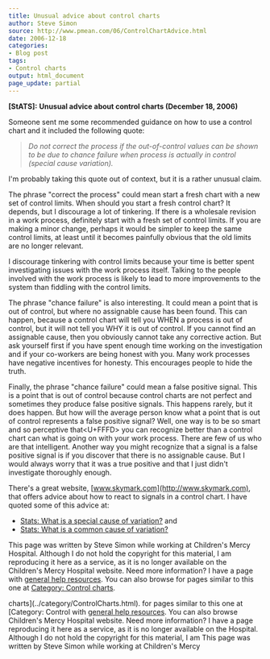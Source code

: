 ```yaml
---
title: Unusual advice about control charts
author: Steve Simon
source: http://www.pmean.com/06/ControlChartAdvice.html
date: 2006-12-18
categories:
- Blog post
tags:
- Control charts
output: html_document
page_update: partial
---
```

**[StATS]:** **Unusual advice about control charts
(December 18, 2006)**

Someone sent me some recommended guidance on how to use a control chart
and it included the following quote:

> *Do not correct the process if the out-of-control values can be shown
> to be due to chance failure when process is actually in control
> (special cause variation).*

I'm probably taking this quote out of context, but it is a rather
unusual claim.

The phrase "correct the process" could mean start a fresh chart with a
new set of control limits. When should you start a fresh control chart?
It depends, but I discourage a lot of tinkering. If there is a wholesale
revision in a work process, definitely start with a fresh set of control
limits. If you are making a minor change, perhaps it would be simpler to
keep the same control limits, at least until it becomes painfully
obvious that the old limits are no longer relevant.

I discourage tinkering with control limits because your time is better
spent investigating issues with the work process itself. Talking to the
people involved with the work process is likely to lead to more
improvements to the system than fiddling with the control limits.

The phrase "chance failure" is also interesting. It could mean a point
that is out of control, but where no assignable cause has been found.
This can happen, because a control chart will tell you WHEN a process is
out of control, but it will not tell you WHY it is out of control. If
you cannot find an assignable cause, then you obviously cannot take any
corrective action. But ask yourself first if you have spent enough time
working on the investigation and if your co-workers are being honest
with you. Many work processes have negative incentives for honesty. This
encourages people to hide the truth.

Finally, the phrase "chance failure" could mean a false positive
signal. This is a point that is out of control because control charts
are not perfect and sometimes they produce false positive signals. This
happens rarely, but it does happen. But how will the average person know
what a point that is out of control represents a false positive signal?
Well, one way is to be so smart and so perceptive that<U+FFFD> you can
recognize better than a control chart can what is going on with your
work process. There are few of us who are that intelligent. Another way
you might recognize that a signal is a false positive signal is if you
discover that there is no assignable cause. But I would always worry
that it was a true positive and that I just didn't investigate
thoroughly enough.

There's a great website, [www.skymark.com](http://www.skymark.com),
that offers advice about how to react to signals in a control chart. I
have quoted some of this advice at:

-   [Stats: What is a special cause of
    variation?](../definitions/SpecialCause.htm) and
-   [Stats: What is a common cause of
    variation?](../definitions/CommonCause.htm)

This page was written by Steve Simon while working at Children's Mercy
Hospital. Although I do not hold the copyright for this material, I am
reproducing it here as a service, as it is no longer available on the
Children's Mercy Hospital website. Need more information? I have a page
with [general help resources](../GeneralHelp.html). You can also browse
for pages similar to this one at [Category: Control
charts](../category/ControlCharts.html).
<!---More--->
charts](../category/ControlCharts.html).
for pages similar to this one at [Category: Control
with [general help resources](../GeneralHelp.html). You can also browse
Children's Mercy Hospital website. Need more information? I have a page
reproducing it here as a service, as it is no longer available on the
Hospital. Although I do not hold the copyright for this material, I am
This page was written by Steve Simon while working at Children's Mercy

<!---Do not use
**[StATS]:** **Unusual advice about control charts
This page was written by Steve Simon while working at Children's Mercy
Hospital. Although I do not hold the copyright for this material, I am
reproducing it here as a service, as it is no longer available on the
Children's Mercy Hospital website. Need more information? I have a page
with [general help resources](../GeneralHelp.html). You can also browse
for pages similar to this one at [Category: Control
charts](../category/ControlCharts.html).
page_update: partial
--->

